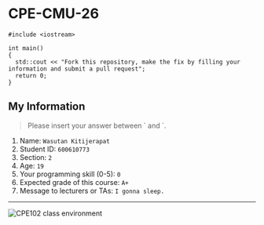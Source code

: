 # CPE-CMU-26
>
```
#include <iostream>

int main()
{
  std::cout << "Fork this repository, make the fix by filling your information and submit a pull request";
  return 0;
}
```

## My Information
> Please insert your answer between \` and \`.

1. Name: `Wasutan Kitijerapat`
2. Student ID: `600610773`
3. Section: `2`
4. Age: `19`
5. Your programming skill (0-5): `0`
6. Expected grade of this course: `A+`
7. Message to lecturers or TAs: `I gonna sleep.`

---
![CPE102 class environment](https://github.com/tmwatchanan/CPE-CMU-26/raw/master/cpe102_class_envi.jpg)
